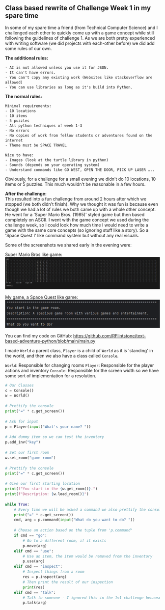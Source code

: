 ## Class based rewrite of Challenge Week 1 in my spare time

In some of my spare time a friend (from Technical Computer Science) and 
I challenged each other to quickly come up with a game concept while still following the guidelines of challenge 1.
As we are both pretty experienced with writing software (we did projects with each-other before) we did add some rules of our own.

**The additional rules:**

```
- AI is not allowed unless you use it for JSON.
- It can't have errors.
- You can't copy any existing work (Websites like stackoverflow are allowed)
- You can use libraries as long as it's build into Python.
```

**The normal rules:**
```
Minimal requirements:
- 10 locations
- 10 items
- 5 puzzles
- All python techniques of week 1-3
- No errors
- No copies of work from fellow students or adventures found on the internet
- Theme must be SPACE TRAVEL

Nice to have:
- Images (look at the turtle library in python)
- Sounds (depends on your operating system)
- Understand commands like GO WEST, OPEN THE DOOR, PICK UP LASER …..
```

Obviously, for a challenge for a small evening we didn't do 10 locations, 10 items or 5 puzzles. This much wouldn't be reasonable in a few hours.

**After the challenge:**<br> 
This resulted into a fun challenge from around 2 hours after which we stopped (we both didn't finish). 
Why we thought it was fun is because even though we had a lot of rules we both came up with a whole other concept.
He went for a 'Super Mario Bros. (1985)' styled game but then based completely on ASCII. 
I went with the game concept we used during the challenge week, so I could look how much time I would need to write a game
with the same core concepts (so ignoring stuff like a story). So a 'Space Quest I' like command system but without any real visuals.

Some of the screenshots we shared early in the evening were:

Super Mario Bros like game:
![supermariobrosduochallenge1.png](img/supermariobrosduochallenge1.png)

My game, a Space Quest like game:
![spacequestduochallenge1.png](img/spacequestduochallenge1.png)

You can find my code on GitHub: https://github.com/RFlintstone/text-based-adventure-python/blob/main/main.py

I made `World` a parent class, `Player` is a child of `World` as it is 'standing' in the world, and then we also have a class called `Console`.

`World`: Responsible for changing rooms
`Player`: Responsible for the player actions and inventory
`Console`: Responsible for the screen width so we have some sort of implementation for a resolution.

```python
# Our Classes
c = Console()
w = World()

# Prettify the console 
print("=" * c.get_screen())

# Ask for input
p = Player(input("What's your name? "))

# Add dummy item so we can test the inventory
p.add_inv("key")

# Set our first room
w.set_room("game room")

# Prettify the console 
print("=" * c.get_screen())

# Give our first starting location
print(f"You start in the {w.get_room()}.")
print(f"Description: {w.load_room()}")

while True:
    # Every time we will be asked a command we also prettify the console
    print("=" * c.get_screen())
    cmd, arg = p.command(input("What do you want to do? "))
    
    # Choose an action based on the tuple from 'p.command'
    if cmd == "go":
        # Go to a different room, if it exists
        p.move(arg)
    elif cmd == "use":
        # Use an item, the item would be removed from the inventory
        p.use(arg)
    elif cmd == "inspect":
        # Inspect things from a room
        res = p.inspect(arg)
        # Then print the result of our inspection
        print(res)
    elif cmd == "talk":
        # Talk to someone - I ignored this in the 1v1 challenge because of time constraints
        p.talk(arg)
```